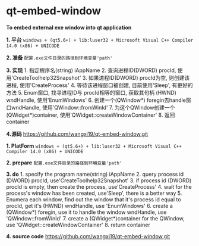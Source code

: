 # qt-embed-window
**To embed external exe window into qt application**

**1. 平台**
  `windows + (qt5.6+) + lib:luser32 + Microsoft Visual C++ Compiler 14.0 (x86) + UNICODE`

**2. 准备**
  `配置.exe文件目录的路径到环境变量'path'`

**3. 实现**
    1. 指定程序名(string) iAppName
    2. 查询进程ID(DWORD) procId, 使用'CreateToolhelp32Snapshot'
    3. 如果进程ID(DWORD) procId为空, 则创建该进程, 使用'CreateProcess'
    4. 等待该进程窗口被创建, 目前使用'Sleep', 有更好的方法
    5. Enum窗口, 找寻进程ID与 procId相等的窗口, 获取其句柄 (HWND) wndHandle, 使用'EnumWindows'
    6. 创建一个(QWindow*) foregin去handle窗口wndHandle, 使用'QWindow::fromWinId'
    7. 为这个QWindow创建一个(QWidget*)container, 使用'QWidget::createWindowContainer'
    8. 返回container

**4.源码**
https://github.com/wangxi19/qt-embed-window.git


**1. PlatForm**
  `windows + (qt5.6+) + lib:luser32 + Microsoft Visual C++ Compiler 14.0 (x86) + UNICODE`

**2. prepare**
  `配置.exe文件目录的路径到环境变量'path'`

**3. do**
    1. specify the program name(string) iAppName
    2. query process id (DWORD) procId, use'CreateToolhelp32Snapshot'
    3. if process id (DWORD) procId is empty, then create the process, use'CreateProcess'
    4. wait for the process's window has been created, use'Sleep', there is a better way
    5. Enumera each window, find out the window that it's process id equal to procId, get it's (HWND) wndHandle, use 'EnumWindows'
    6. create a (QWindow*) foregin, use it to handle the window wndHandle, use 'QWindow::fromWinId'
    7. create a (QWidget*)container for the QWindow, use 'QWidget::createWindowContainer'
    8. return container

**4. source code**
https://github.com/wangxi19/qt-embed-window.git
